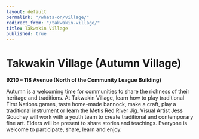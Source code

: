 ```yaml
---
layout: default
permalink: "/whats-on/village/"
redirect_from: "/takwakin-village/"
title: Takwakin Village
published: true
---
```



# Takwakin Village (Autumn Village)

**9210 – 118 Avenue (North of the Community League Building)**

Autumn is a welcoming time for communities to share
the richness of their heritage and traditions. At Takwakin
Village, learn how to play traditional First Nations games,
taste home-made bannock, make a craft, play a traditional
instrument or learn the Metis Red River Jig. Visual Artist Jess
Gouchey will work with a youth team to create traditional
and contemporary fine art. Elders will be present to share
stories and teachings. Everyone is welcome to participate,
share, learn and enjoy.

<!--

## Saturday

12:00 pm | Craft Making all afternoon. Fish Scale Art, Moose Hair Tufting, Beadwork and Quilling, Medicine Bags
12:00 pm | Traditional Games throughout the afternoon
12:00 pm | Youth art demonstration with Jesse Gouchey
12:30 pm | Elder Stories {45 min}
1:15 pm | Ron Walker, Storytelling and music {45 min}
2:15 pm | Chipay Iskwew Singers performance and workshop {45 min}
3:00 pm | Asham Stompers Metis dancing workshop
4:00 pm | Elder Stories {45 min}

## Sunday

12:00 pm | Craft Making all afternoon. Fish Scale Art, Moose Hair Tufting, Beadwork and Quilling, Medicine Bags
12:00 pm | Traditional Games throughout the afternoon
12:00 pm | Youth art demonstration with Jesse Gouchey
12:30 pm | Elder Stories {45 min}
1:15 pm | Chipay Iskwew Singers performance and workshop {45 min}
2:00 pm | Ron Walker, Storytelling and music {45 min}
4:00 pm | Elder Stories {45 min}

-->
